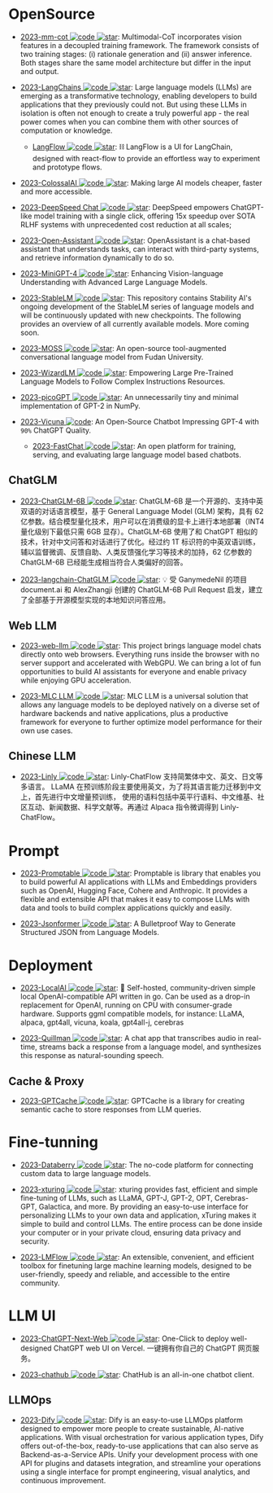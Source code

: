 # OpenSource

- [2023-mm-cot ![code](https://ng-tech.icu/assets/code.svg) ![star](https://img.shields.io/github/stars/amazon-science/mm-cot)](https://github.com/amazon-science/mm-cot): Multimodal-CoT incorporates vision features in a decoupled training framework. The framework consists of two training stages: (i) rationale generation and (ii) answer inference. Both stages share the same model architecture but differ in the input and output.

- [2023-LangChains ![code](https://ng-tech.icu/assets/code.svg) ![star](https://img.shields.io/github/stars/hwchase17/langchain)](https://github.com/hwchase17/langchain): Large language models (LLMs) are emerging as a transformative technology, enabling developers to build applications that they previously could not. But using these LLMs in isolation is often not enough to create a truly powerful app - the real power comes when you can combine them with other sources of computation or knowledge.

  - [LangFlow ![code](https://ng-tech.icu/assets/code.svg) ![star](https://img.shields.io/github/stars/logspace-ai/langflow)](https://github.com/logspace-ai/langflow): ⛓️ LangFlow is a UI for LangChain, designed with react-flow to provide an effortless way to experiment and prototype flows.

- [2023-ColossalAI ![code](https://ng-tech.icu/assets/code.svg) ![star](https://img.shields.io/github/stars/hpcaitech/ColossalAI)](https://github.com/hpcaitech/ColossalAI): Making large AI models cheaper, faster and more accessible.

- [2023-DeepSpeed Chat ![code](https://ng-tech.icu/assets/code.svg) ![star](https://img.shields.io/github/stars/microsoft/DeepSpeed)](https://github.com/microsoft/DeepSpeed): DeepSpeed empowers ChatGPT-like model training with a single click, offering 15x speedup over SOTA RLHF systems with unprecedented cost reduction at all scales;

- [2023-Open-Assistant ![code](https://ng-tech.icu/assets/code.svg) ![star](https://img.shields.io/github/stars/LAION-AI/Open-Assistant)](https://github.com/LAION-AI/Open-Assistant): OpenAssistant is a chat-based assistant that understands tasks, can interact with third-party systems, and retrieve information dynamically to do so.

- [2023-MiniGPT-4 ![code](https://ng-tech.icu/assets/code.svg) ![star](https://img.shields.io/github/stars/Vision-CAIR/MiniGPT-4)](https://github.com/Vision-CAIR/MiniGPT-4): Enhancing Vision-language Understanding with Advanced Large Language Models.

- [2023-StableLM ![code](https://ng-tech.icu/assets/code.svg) ![star](https://img.shields.io/github/stars/Stability-AI/StableLM)](https://github.com/Stability-AI/StableLM): This repository contains Stability AI's ongoing development of the StableLM series of language models and will be continuously updated with new checkpoints. The following provides an overview of all currently available models. More coming soon.

- [2023-MOSS ![code](https://ng-tech.icu/assets/code.svg) ![star](https://img.shields.io/github/stars/OpenLMLab/MOSS)](https://github.com/OpenLMLab/MOSS): An open-source tool-augmented conversational language model from Fudan University.

- [2023-WizardLM ![code](https://ng-tech.icu/assets/code.svg) ![star](https://img.shields.io/github/stars/nlpxucan/WizardLM)](https://github.com/nlpxucan/WizardLM): Empowering Large Pre-Trained Language Models to Follow Complex Instructions Resources.

- [2023-picoGPT ![code](https://ng-tech.icu/assets/code.svg) ![star](https://img.shields.io/github/stars/jaymody/picoGPT)](https://github.com/jaymody/picoGPT): An unnecessarily tiny and minimal implementation of GPT-2 in NumPy.

- [2023-Vicuna ![code](https://ng-tech.icu/assets/code.svg)](https://vicuna.lmsys.org/): An Open-Source Chatbot Impressing GPT-4 with `90%` ChatGPT Quality.
  - [2023-FastChat ![code](https://ng-tech.icu/assets/code.svg) ![star](https://img.shields.io/github/stars/lm-sys/FastChat)](https://github.com/lm-sys/FastChat): An open platform for training, serving, and evaluating large language model based chatbots.

## ChatGLM

- [2023-ChatGLM-6B ![code](https://ng-tech.icu/assets/code.svg) ![star](https://img.shields.io/github/stars/THUDM/ChatGLM-6B)](https://github.com/THUDM/ChatGLM-6B): ChatGLM-6B 是一个开源的、支持中英双语的对话语言模型，基于 General Language Model (GLM) 架构，具有 62 亿参数。结合模型量化技术，用户可以在消费级的显卡上进行本地部署（INT4 量化级别下最低只需 6GB 显存）。ChatGLM-6B 使用了和 ChatGPT 相似的技术，针对中文问答和对话进行了优化。经过约 1T 标识符的中英双语训练，辅以监督微调、反馈自助、人类反馈强化学习等技术的加持，62 亿参数的 ChatGLM-6B 已经能生成相当符合人类偏好的回答。

- [2023-langchain-ChatGLM ![code](https://ng-tech.icu/assets/code.svg) ![star](https://img.shields.io/github/stars/imClumsyPanda/langchain-ChatGLM)](https://github.com/imClumsyPanda/langchain-ChatGLM): 💡 受 GanymedeNil 的项目 document.ai 和 AlexZhangji 创建的 ChatGLM-6B Pull Request 启发，建立了全部基于开源模型实现的本地知识问答应用。

## Web LLM

- [2023-web-llm ![code](https://ng-tech.icu/assets/code.svg) ![star](https://img.shields.io/github/stars/mlc-ai/web-llm)](https://github.com/mlc-ai/web-llm): This project brings language model chats directly onto web browsers. Everything runs inside the browser with no server support and accelerated with WebGPU. We can bring a lot of fun opportunities to build AI assistants for everyone and enable privacy while enjoying GPU acceleration.

- [2023-MLC LLM ![code](https://ng-tech.icu/assets/code.svg) ![star](https://img.shields.io/github/stars/mlc-ai/mlc-llm)](https://github.com/mlc-ai/mlc-llm): MLC LLM is a universal solution that allows any language models to be deployed natively on a diverse set of hardware backends and native applications, plus a productive framework for everyone to further optimize model performance for their own use cases.

## Chinese LLM

- [2023-Linly ![code](https://ng-tech.icu/assets/code.svg) ![star](https://img.shields.io/github/stars/CVI-SZU/Linly)](https://github.com/CVI-SZU/Linly): Linly-ChatFlow 支持简繁体中文、英文、日文等多语言。 LLaMA 在预训练阶段主要使用英文，为了将其语言能力迁移到中文上，首先进行中文增量预训练， 使用的语料包括中英平行语料、中文维基、社区互动、新闻数据、科学文献等。再通过 Alpaca 指令微调得到 Linly-ChatFlow。

# Prompt

- [2023-Promptable ![code](https://ng-tech.icu/assets/code.svg) ![star](https://img.shields.io/github/stars/cfortuner/promptable)](https://github.com/cfortuner/promptable): Promptable is library that enables you to build powerful AI applications with LLMs and Embeddings providers such as OpenAI, Hugging Face, Cohere and Anthropic. It provides a flexible and extensible API that makes it easy to compose LLMs with data and tools to build complex applications quickly and easily.

- [2023-Jsonformer ![code](https://ng-tech.icu/assets/code.svg) ![star](https://img.shields.io/github/stars/1rgs/jsonformer)](https://github.com/1rgs/jsonformer): A Bulletproof Way to Generate Structured JSON from Language Models.

# Deployment

- [2023-LocalAI ![code](https://ng-tech.icu/assets/code.svg) ![star](https://img.shields.io/github/stars/go-skynet/LocalAI)](https://github.com/go-skynet/LocalAI): 🤖 Self-hosted, community-driven simple local OpenAI-compatible API written in go. Can be used as a drop-in replacement for OpenAI, running on CPU with consumer-grade hardware. Supports ggml compatible models, for instance: LLaMA, alpaca, gpt4all, vicuna, koala, gpt4all-j, cerebras

- [2023-Quillman ![code](https://ng-tech.icu/assets/code.svg) ![star](https://img.shields.io/github/stars/modal-labs/quillman)](https://github.com/modal-labs/quillman): A chat app that transcribes audio in real-time, streams back a response from a language model, and synthesizes this response as natural-sounding speech.

## Cache & Proxy

- [2023-GPTCache ![code](https://ng-tech.icu/assets/code.svg) ![star](https://img.shields.io/github/stars/zilliztech/GPTCache)](https://github.com/zilliztech/GPTCache): GPTCache is a library for creating semantic cache to store responses from LLM queries.

# Fine-tunning

- [2023-Databerry ![code](https://ng-tech.icu/assets/code.svg) ![star](https://img.shields.io/github/stars/gmpetrov/databerry)](https://github.com/gmpetrov/databerry): The no-code platform for connecting custom data to large language models.

- [2023-xturing ![code](https://ng-tech.icu/assets/code.svg) ![star](https://img.shields.io/github/stars/stochasticai/xturing)](https://github.com/stochasticai/xturing): xturing provides fast, efficient and simple fine-tuning of LLMs, such as LLaMA, GPT-J, GPT-2, OPT, Cerebras-GPT, Galactica, and more. By providing an easy-to-use interface for personalizing LLMs to your own data and application, xTuring makes it simple to build and control LLMs. The entire process can be done inside your computer or in your private cloud, ensuring data privacy and security.

- [2023-LMFlow ![code](https://ng-tech.icu/assets/code.svg) ![star](https://img.shields.io/github/stars/OptimalScale/LMFlow)](https://github.com/OptimalScale/LMFlow): An extensible, convenient, and efficient toolbox for finetuning large machine learning models, designed to be user-friendly, speedy and reliable, and accessible to the entire community.

# LLM UI

- [2023-ChatGPT-Next-Web ![code](https://ng-tech.icu/assets/code.svg) ![star](https://img.shields.io/github/stars/Yidadaa/ChatGPT-Next-Web)](https://github.com/Yidadaa/ChatGPT-Next-Web): One-Click to deploy well-designed ChatGPT web UI on Vercel. 一键拥有你自己的 ChatGPT 网页服务。

- [2023-chathub ![code](https://ng-tech.icu/assets/code.svg) ![star](https://img.shields.io/github/stars/chathub-dev/chathub)](https://github.com/chathub-dev/chathub): ChatHub is an all-in-one chatbot client.

## LLMOps

- [2023-Dify ![code](https://ng-tech.icu/assets/code.svg) ![star](https://img.shields.io/github/stars/langgenius/dify)](https://github.com/langgenius/dify): Dify is an easy-to-use LLMOps platform designed to empower more people to create sustainable, AI-native applications. With visual orchestration for various application types, Dify offers out-of-the-box, ready-to-use applications that can also serve as Backend-as-a-Service APIs. Unify your development process with one API for plugins and datasets integration, and streamline your operations using a single interface for prompt engineering, visual analytics, and continuous improvement.
